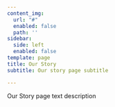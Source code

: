 ```yaml
---
content_img:
  url: "#"
  enabled: false
  path: ''
sidebar:
  side: left
  enabled: false
template: page
title: Our Story
subtitle: Our story page subtitle

---
```

Our Story page text description